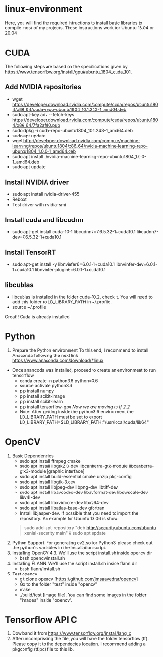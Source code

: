 # linux-environment
Here, you will find the required intructions to install basic libraries to compile most of my projects.
These instructions work for Ubuntu 18.04 or 20.04
# CUDA
The following steps are based on the specifications given by https://www.tensorflow.org/install/gpu#ubuntu_1804_cuda_101.
## Add NVIDIA repositories
- wget https://developer.download.nvidia.com/compute/cuda/repos/ubuntu1804/x86_64/cuda-repo-ubuntu1804_10.1.243-1_amd64.deb
- sudo apt-key adv --fetch-keys https://developer.download.nvidia.com/compute/cuda/repos/ubuntu1804/x86_64/7fa2af80.pub
- sudo dpkg -i cuda-repo-ubuntu1804_10.1.243-1_amd64.deb
- sudo apt update
- wget http://developer.download.nvidia.com/compute/machine-learning/repos/ubuntu1804/x86_64/nvidia-machine-learning-repo-ubuntu1804_1.0.0-1_amd64.deb
- sudo apt install ./nvidia-machine-learning-repo-ubuntu1804_1.0.0-1_amd64.deb
- sudo apt update
## Install NVIDIA driver
- sudo apt install nvidia-driver-455
- Reboot
- Test driver with nvidia-smi
## Install cuda and libcudnn
- sudo apt-get install cuda-10-1 libcudnn7=7.6.5.32-1+cuda10.1 libcudnn7-dev=7.6.5.32-1+cuda10.1
## Install TensorRT
- sudo apt-get install -y libnvinfer6=6.0.1-1+cuda10.1 libnvinfer-dev=6.0.1-1+cuda10.1 libnvinfer-plugin6=6.0.1-1+cuda10.1
## libcublas
- libcublas is installed in the folder cuda-10.2, check it. You will need to add this folder to LD_LIBRARY_PATH in ~/.profile.
- source ~/.profile

Great!! Cuda is already installed!

# Python
1. Prepare the Python environment
To this end, I recommend to install Anaconda following the next link
https://www.anaconda.com/download/#linux
- Once anancoda was installed, proceed to create an environment to run tensorflow
  - conda create -n python3.6 python=3.6
  - source activate python3.6
  - pip install  numpy
  - pip install scikit-image
  - pip install scikit-learn  
  - pip install tensorflow-gpu *Now we are moving to tf 2.2*
  - Note: After getting inside the python3.6 environment the LD_LIBRARY_PATH must be set to export LD_LIBRARY_PATH=$LD_LIBRARY_PATH:"/usr/local/cuda/lib64"
# OpenCV
1. Basic Dependencies
    - sudo apt install ffmpeg cmake
    - sudo apt install libgtk2.0-dev  libcanberra-gtk-module libcanberra-gtk3-module [graphic interface]  
    - sudo apt install build-essential cmake unzip pkg-config
    - sudo apt install libgtk-3.dev
    - sudo apt install libjpeg-dev libpng-dev libtiff-dev
    - sudo apt install libavcodec-dev libavformat-dev libswscale-dev libv4l-dev
    - sudo apt install libxvidcore-dev libx264-dev
    - sudo apt install libatlas-base-dev gfortran
    - Install libjasper-dev. If possible that you need to import the repository. An example for Ubuntu 18.06 is show:
    >sudo add-apt-repository "deb http://security.ubuntu.com/ubuntu xenial-security main" & sudo apt update
3. Python Support.
For generating cv2.so for Python3, please check out the python's variables in the installation script.
4. Installing OpenCV 4.3.
We'll use the script install.sh inside opencv dir
    - bash opencv/install.sh 
5. Installing FLANN.
We'll use the script install.sh inside flann dir
    - bash flann/install.sh 
6. Test opencv
    - git clone opencv [https://github.com/jmsaavedrar/opencv]
    - Go to the folder "test" inside "opencv"
    - make
    - ./build/test [image file]. You can find some images in the folder "images" inside "opencv".
  
# Tensorflow API C
1. Dowloand it from https://www.tensorflow.org/install/lang_c
2. After uncomprissing the file, you will have the folder tensorflow (tf). Please copy it to the dependecies location. I recommend adding a pkgconfig (tf.pc) file to this lib. 






